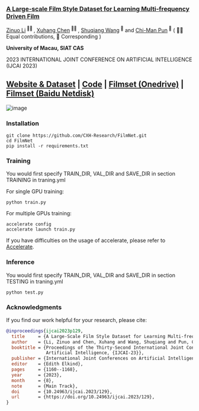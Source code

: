 ### [A Large-scale Film Style Dataset for Learning Multi-frequency Driven Film](https://arxiv.org/abs/2301.08880)

<div>
<span class="author-block">
  <a href='https://zinuoli.github.io/'>Zinuo Li</a><sup> 👨‍💻‍ </sup>
</span>,
  <span class="author-block">
    <a href='https://cxh.netlify.app/'> Xuhang Chen</a><sup> 👨‍💻‍ </sup>
  </span>,
  <span class="author-block">
    <a href="https://people.ucas.edu.cn/~wangshuqiang?language=en" target="_blank">Shuqiang Wang</a><sup> 📮</sup>
  </span> and
  <span class="author-block">
  <a href="https://www.cis.um.edu.mo/~cmpun/" target="_blank">Chi-Man Pun</a><sup> 📮</sup>
</span>
  ( 👨‍💻‍ Equal contributions, 📮 Corresponding )
  </div>

<b>University of Macau, SIAT CAS</b>

2023 INTERNATIONAL JOINT CONFERENCE ON ARTIFICIAL INTELLIGENCE (IJCAI 2023)

[Website & Dataset](https://cxh-research.github.io/FilmNet/) | [Code](https://github.com/CXH-Research/FilmNet) | [Filmset (Onedrive)](https://uofmacau-my.sharepoint.com/:f:/g/personal/yc17491_umac_mo/ElLsou2dB8BGjyABM617eTIBYPVfq_IL27Z9ewsivNdQSw?e=6QKV4L) | [Filmset (Baidu Netdisk)](https://pan.baidu.com/s/1KdXxWkWu5iWKXEl7q-ZTUQ?pwd=03ji)
---

![image](https://github.com/CXH-Research/FilmNet/assets/94612909/a5ce8c39-d4a2-4e2a-87c7-e8688cf020c5)


### Installation
```
git clone https://github.com/CXH-Research/FilmNet.git
cd FilmNet
pip install -r requirements.txt
```

### Training
You would first specify TRAIN_DIR, VAL_DIR and SAVE_DIR in section TRAINING in traning.yml

For single GPU training:
```
python train.py
```
For multiple GPUs training:
```
accelerate config
accelerate launch train.py
```
If you have difficulties on the usage of accelerate, please refer to <a href="https://github.com/huggingface/accelerate">Accelerate</a>.

### Inference
You would first specify TRAIN_DIR, VAL_DIR and SAVE_DIR in section TESTING in traning.yml
```
python test.py
```

### Acknowledgments
If you find our work helpful for your research, please cite:
```bib
@inproceedings{ijcai2023p129,
  title     = {A Large-Scale Film Style Dataset for Learning Multi-frequency Driven Film Enhancement},
  author    = {Li, Zinuo and Chen, Xuhang and Wang, Shuqiang and Pun, Chi-Man},
  booktitle = {Proceedings of the Thirty-Second International Joint Conference on
               Artificial Intelligence, {IJCAI-23}},
  publisher = {International Joint Conferences on Artificial Intelligence Organization},
  editor    = {Edith Elkind},
  pages     = {1160--1168},
  year      = {2023},
  month     = {8},
  note      = {Main Track},
  doi       = {10.24963/ijcai.2023/129},
  url       = {https://doi.org/10.24963/ijcai.2023/129},
}
```



